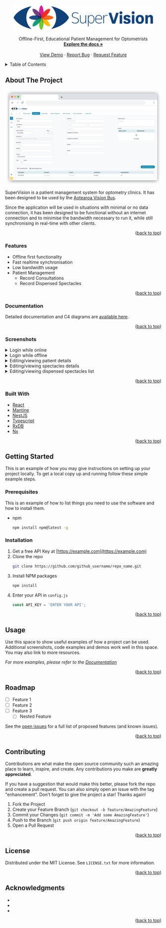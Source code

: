 <a name="readme-top"></a>

<div align="center">
  <h3>
    <a href="https://github.com/University-of-Auckland-SOFTENG761/project-team-1">
      <img src="/assets/logo.svg" alt="SuperVision" width="450">
    </a>
  </h3>

  <p align="center">
    Offline-First, Educational Patient Management for Optometrists
    <br />
    <a href="/apps/c4-diagram/docs/README.md"><strong>Explore the docs »</strong></a>
    <br />
    <br />
    <a href="https://uoa-supervision.org">View Demo</a>
    ·
    <a href="https://github.com/University-of-Auckland-SOFTENG761/project-team-1/issues">Report Bug</a>
    ·
    <a href="https://github.com/University-of-Auckland-SOFTENG761/project-team-1/issues">Request Feature</a>
  </p>
</div>

<!-- TABLE OF CONTENTS -->
<details>
  <summary>Table of Contents</summary>
  <ol>
    <li>
      <a href="#about-the-project">About The Project</a>
      <ul>
        <li><a href="#features">Features</a></li>
      </ul>
      <ul>
        <li><a href="#screenshots">Screenshots</a></li>
      </ul>
      <ul>
        <li><a href="#built-with">Built With</a></li>
      </ul>
    </li>
    <li>
      <a href="#getting-started">Getting Started</a>
      <ul>
        <li><a href="#prerequisites">Prerequisites</a></li>
        <li><a href="#installation">Installation</a></li>
      </ul>
    </li>
    <li><a href="#usage">Usage</a></li>
    <li><a href="#roadmap">Roadmap</a></li>
    <li><a href="#contributing">Contributing</a></li>
    <li><a href="#license">License</a></li>
    <li><a href="#acknowledgments">Acknowledgments</a></li>
  </ol>
</details>

<!-- ABOUT THE PROJECT -->

## About The Project

<div align="center">
  <a href="https://github.com/University-of-Auckland-SOFTENG761/project-team-1">
        <img src="/assets/screenshots/patient-details-framed.jpg" alt="SuperVision screenshot of patient details screen" width="700">
  </a>
</div>

SuperVision is a patient management system for optometry clinics.
It has been designed to be used by the [Aotearoa Vision Bus](https://communityeyehealth.auckland.ac.nz/our-research/vision-bus-aotearoa/).

Since the application will be used in situations with minimal or no data connection, it has been
designed to be functional without an internet connection and to minimise the bandwidth necessary to run it,
while still synchronising in real-time with other clients.

<p align="right">(<a href="#readme-top">back to top</a>)</p>


### Features
* Offline first functionality
* Fast realtime synchronisation
* Low bandwidth usage
* Patient Management
  * Record Consultations
  * Record Dispensed Spectacles

<p align="right">(<a href="#readme-top">back to top</a>)</p>

### Documentation

Detailed documentation and C4 diagrams are [available here](/apps/c4-diagram/docs/README.md).

<p align="right">(<a href="#readme-top">back to top</a>)</p>

### Screenshots

<details>
  <summary>Login while online</summary>
  <img src="/assets/screenshots/login-online.jpg" alt="screenshot of login screen">
</details>
<details>
  <summary>Login while offline</summary>
  <img src="/assets/screenshots/login-offline.jpg" alt="screenshot of login screen">
</details>
<details>
  <summary>Editing/viewing patient details</summary>
  <img src="/assets/screenshots/patient-details.jpg" alt="screenshot of login screen">
</details>
<details>
  <summary>Editing/viewing spectacles details</summary>
  <img src="/assets/screenshots/spectacles-details.jpg" alt="screenshot of login screen">
</details>
<details>
  <summary>Editing/viewing dispensed spectacles list</summary>
  <img src="/assets/screenshots/spectacles-list.jpg" alt="screenshot of login screen">
</details>
<p align="right">(<a href="#readme-top">back to top</a>)</p>

### Built With

- [React](reactjs.org/)
- [Mantine](https://mantine.dev)
- [NestJS](https://nestjs.com/)
- [Typescript](https://typescriptlang.org/)
- [RxDB](https://rxdb.info/)
- [Nx](https://nx.dev)

<p align="right">(<a href="#readme-top">back to top</a>)</p>

<!-- GETTING STARTED -->

## Getting Started

This is an example of how you may give instructions on setting up your project locally.
To get a local copy up and running follow these simple example steps.

### Prerequisites

This is an example of how to list things you need to use the software and how to install them.

- npm
  ```sh
  npm install npm@latest -g
  ```

### Installation

1. Get a free API Key at [https://example.com](https://example.com)
2. Clone the repo
   ```sh
   git clone https://github.com/github_username/repo_name.git
   ```
3. Install NPM packages
   ```sh
   npm install
   ```
4. Enter your API in `config.js`
   ```js
   const API_KEY = 'ENTER YOUR API';
   ```

<p align="right">(<a href="#readme-top">back to top</a>)</p>

<!-- USAGE EXAMPLES -->

## Usage

Use this space to show useful examples of how a project can be used. Additional screenshots, code examples and demos work well in this space. You may also link to more resources.

_For more examples, please refer to the [Documentation](https://example.com)_

<p align="right">(<a href="#readme-top">back to top</a>)</p>

<!-- ROADMAP -->

## Roadmap

- [ ] Feature 1
- [ ] Feature 2
- [ ] Feature 3
  - [ ] Nested Feature

See the [open issues](https://github.com/github_username/repo_name/issues) for a full list of proposed features (and known issues).

<p align="right">(<a href="#readme-top">back to top</a>)</p>

<!-- CONTRIBUTING -->

## Contributing

Contributions are what make the open source community such an amazing place to learn, inspire, and create. Any contributions you make are **greatly appreciated**.

If you have a suggestion that would make this better, please fork the repo and create a pull request. You can also simply open an issue with the tag "enhancement".
Don't forget to give the project a star! Thanks again!

1. Fork the Project
2. Create your Feature Branch (`git checkout -b feature/AmazingFeature`)
3. Commit your Changes (`git commit -m 'Add some AmazingFeature'`)
4. Push to the Branch (`git push origin feature/AmazingFeature`)
5. Open a Pull Request

<p align="right">(<a href="#readme-top">back to top</a>)</p>

<!-- LICENSE -->

## License

Distributed under the MIT License. See `LICENSE.txt` for more information.

<p align="right">(<a href="#readme-top">back to top</a>)</p>

<!-- ACKNOWLEDGMENTS -->

## Acknowledgments

- []()
- []()
- []()

<p align="right">(<a href="#readme-top">back to top</a>)</p>
